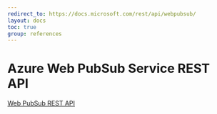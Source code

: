 ```yaml
---
redirect_to: https://docs.microsoft.com/rest/api/webpubsub/
layout: docs
toc: true
group: references
---
```


# Azure Web PubSub Service REST API

[Web PubSub REST API][rest]


[rest]: https://docs.microsoft.com/rest/api/webpubsub/